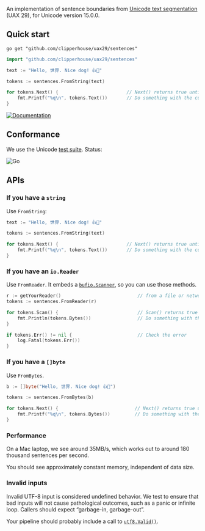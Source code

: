 An implementation of sentence boundaries from [Unicode text segmentation](https://unicode.org/reports/tr29/#Sentence_Boundaries) (UAX 29), for Unicode version 15.0.0.

## Quick start

```
go get "github.com/clipperhouse/uax29/sentences"
```

```go
import "github.com/clipperhouse/uax29/sentences"

text := "Hello, 世界. Nice dog! 👍🐶"

tokens := sentences.FromString(text)

for tokens.Next() {                         // Next() returns true until end of data
	fmt.Printf("%q\n", tokens.Text())       // Do something with the current sentence
}
```

[![Documentation](https://pkg.go.dev/badge/github.com/clipperhouse/uax29/sentences.svg)](https://pkg.go.dev/github.com/clipperhouse/uax29/sentences)

## Conformance

We use the Unicode [test suite](https://unicode.org/reports/tr41/tr41-26.html#Tests29). Status:

![Go](https://github.com/clipperhouse/uax29/actions/workflows/gotest.yml/badge.svg)

## APIs

### If you have a `string`

Use `FromString`:

```go
text := "Hello, 世界. Nice dog! 👍🐶"

tokens := sentences.FromString(text)

for tokens.Next() {                         // Next() returns true until end of data
	fmt.Printf("%q\n", tokens.Text())       // Do something with the current sentence
}
```

### If you have an `io.Reader`

Use `FromReader`. It embeds a [`bufio.Scanner`](https://pkg.go.dev/bufio#Scanner), so you can use those methods.

```go
r := getYourReader()                            // from a file or network maybe
tokens := sentences.FromReader(r)

for tokens.Scan() {                             // Scan() returns true until error or EOF
	fmt.Println(tokens.Bytes())                 // Do something with the current sentence
}

if tokens.Err() != nil {                        // Check the error
	log.Fatal(tokens.Err())
}
```

### If you have a `[]byte`

Use `FromBytes`.

```go
b := []byte("Hello, 世界. Nice dog! 👍🐶")

tokens := sentences.FromBytes(b)

for tokens.Next() {                            // Next() returns true until end of data
	fmt.Printf("%q\n", tokens.Bytes())         // Do something with the current sentence
}
```

### Performance

On a Mac laptop, we see around 35MB/s, which works out to around 180 thousand sentences per second.

You should see approximately constant memory, independent of data size.

### Invalid inputs

Invalid UTF-8 input is considered undefined behavior. We test to ensure that bad inputs will not cause pathological outcomes, such as a panic or infinite loop. Callers should expect “garbage-in, garbage-out”.

Your pipeline should probably include a call to [`utf8.Valid()`](https://pkg.go.dev/unicode/utf8#Valid).
